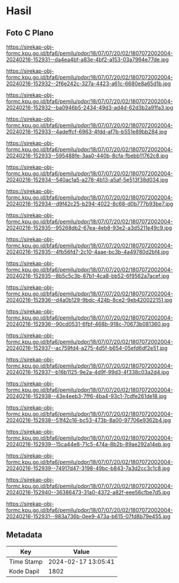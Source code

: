 # Hasil

## Foto C Plano

https://sirekap-obj-formc.kpu.go.id/bfa6/pemilu/pdpr/18/07/07/20/02/1807072002004-20240216-152931--da4ea4bf-a83e-4bf2-a153-03a7994e77de.jpg

https://sirekap-obj-formc.kpu.go.id/bfa6/pemilu/pdpr/18/07/07/20/02/1807072002004-20240216-152932--2f6e242c-327a-4423-a61c-6680e8a65d1b.jpg

https://sirekap-obj-formc.kpu.go.id/bfa6/pemilu/pdpr/18/07/07/20/02/1807072002004-20240216-152932--ba0946b5-2434-49d3-ad4d-62d3b2a91fa3.jpg

https://sirekap-obj-formc.kpu.go.id/bfa6/pemilu/pdpr/18/07/07/20/02/1807072002004-20240216-152933--4adeffcf-6963-4fdd-af7b-b551e89bb284.jpg

https://sirekap-obj-formc.kpu.go.id/bfa6/pemilu/pdpr/18/07/07/20/02/1807072002004-20240216-152933--595488fe-3aa0-440b-8cfa-fbebb11762c8.jpg

https://sirekap-obj-formc.kpu.go.id/bfa6/pemilu/pdpr/18/07/07/20/02/1807072002004-20240216-152934--540ac1a5-a278-4b13-a5af-5e513f38d034.jpg

https://sirekap-obj-formc.kpu.go.id/bfa6/pemilu/pdpr/18/07/07/20/02/1807072002004-20240216-152934--d9f42c25-b294-4022-8c68-d0b777b93be7.jpg

https://sirekap-obj-formc.kpu.go.id/bfa6/pemilu/pdpr/18/07/07/20/02/1807072002004-20240216-152935--95268db2-67ea-4eb8-93e2-a3d5211e49c9.jpg

https://sirekap-obj-formc.kpu.go.id/bfa6/pemilu/pdpr/18/07/07/20/02/1807072002004-20240216-152935--4fb56fd7-2c10-4aae-bc3b-4a49780d2bf4.jpg

https://sirekap-obj-formc.kpu.go.id/bfa6/pemilu/pdpr/18/07/07/20/02/1807072002004-20240216-152935--8b5c5c3b-87b1-4ca8-bb52-6f9562a7acef.jpg

https://sirekap-obj-formc.kpu.go.id/bfa6/pemilu/pdpr/18/07/07/20/02/1807072002004-20240216-152936--d4a0b129-9bdc-424b-8ce2-9eb420022151.jpg

https://sirekap-obj-formc.kpu.go.id/bfa6/pemilu/pdpr/18/07/07/20/02/1807072002004-20240216-152936--90cd0531-6fbf-468b-918c-70673b081360.jpg

https://sirekap-obj-formc.kpu.go.id/bfa6/pemilu/pdpr/18/07/07/20/02/1807072002004-20240216-152937--ac759fd4-a275-4d5f-b654-05efd6df2e51.jpg

https://sirekap-obj-formc.kpu.go.id/bfa6/pemilu/pdpr/18/07/07/20/02/1807072002004-20240216-152937--b16b1125-9e2a-4d9f-99d3-4f338c03a2d4.jpg

https://sirekap-obj-formc.kpu.go.id/bfa6/pemilu/pdpr/18/07/07/20/02/1807072002004-20240216-152938--43e4eeb3-7ff6-4ba4-93c1-7cdfe261de18.jpg

https://sirekap-obj-formc.kpu.go.id/bfa6/pemilu/pdpr/18/07/07/20/02/1807072002004-20240216-152938--51f42c16-bc53-473b-8a00-97706e9362b4.jpg

https://sirekap-obj-formc.kpu.go.id/bfa6/pemilu/pdpr/18/07/07/20/02/1807072002004-20240216-152939--15ca44e8-71c5-474a-8b2b-89ae292a14eb.jpg

https://sirekap-obj-formc.kpu.go.id/bfa6/pemilu/pdpr/18/07/07/20/02/1807072002004-20240216-152939--74917d47-3198-49bc-b843-7a3d2cc3c1c8.jpg

https://sirekap-obj-formc.kpu.go.id/bfa6/pemilu/pdpr/18/07/07/20/02/1807072002004-20240216-152940--36386473-31a0-4372-a82f-eee56cfbe7d5.jpg

https://sirekap-obj-formc.kpu.go.id/bfa6/pemilu/pdpr/18/07/07/20/02/1807072002004-20240216-152931--983a736b-0ee9-473a-b615-07fd8b79e455.jpg


## Metadata

| Key        | Value               |
| ---------- | ------------------- |
| Time Stamp | 2024-02-17 13:05:41 |
| Kode Dapil | 1802                |



